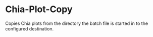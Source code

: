 # Chia-Plot-Copy
Copies Chia plots from the directory the batch file is started in to the configured destination.
